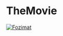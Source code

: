 # TheMovie

[![Fozimat](https://circleci.com/gh/Fozimat/TheMovie.svg?style=svg&circle-token=c7c9facea38dd69ab2f1c9250ec905aac2d3967e)](https://circleci.com/gh/Fozimat/TheMovie)


